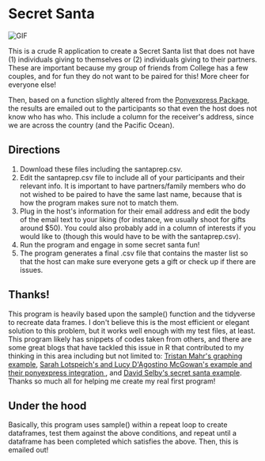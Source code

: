 # Secret Santa

![GIF](https://giphy.com/gifs/christmas-the-office-michael-scott-wranrCRq3f90A)

This is a crude R application to create a Secret Santa list that does not have (1) individuals giving to themselves or (2) individuals giving to their partners. These are important because my group of friends from College has a few couples, and for fun they do not want to be paired for this! More cheer for everyone else!

Then, based on a function slightly altered from the [Ponyexpress Package](https://github.com/ropenscilabs/ponyexpress), the results are emailed out to the participants so that even the host does not know who has who. This include a column for the receiver's address, since we are across the country (and the Pacific Ocean).

## Directions

1. Download these files including the santaprep.csv.
2. Edit the santaprep.csv file to include all of your participants and their relevant info. It is important to have partners/family members who do not wished to be paired to have the same last name, because that is how the program makes sure not to match them.
3. Plug in the host's information for their email address and edit the body of the email text to your liking (for instance, we usually shoot for gifts around $50). You could also probably add in a column of interests if you would like to (though this would have to be with the santaprep.csv).
4. Run the program and engage in some secret santa fun!
5. The program generates a final .csv file that contains the master list so that the host can make sure everyone gets a gift or check up if there are issues.

## Thanks!

This program is heavily based upon the sample() function and the tidyverse to recreate data frames. I don't believe this is the most efficient or elegant solution to this problem, but it works well enough with my test files, at least. This program likely has snippets of codes taken from others, and there are some great blogs that have tackled this issue in R that contributed to my thinking in this area including but not limited to: [Tristan Mahr's graphing example](https://www.tjmahr.com/secret-santa-graph-traversal/), [Sarah Lotspeich's and Lucy D'Agostino McGowan's example and their ponyexpress integration ](https://livefreeordichotomize.com/2017/11/15/secret-sampling/), and [David Selby's secret santa example](https://selbydavid.com/2016/12/07/santa/). Thanks so much all for helping me create my real first program! 

## Under the hood

Basically, this program uses sample() within a repeat loop to create dataframes, test them against the above conditions, and repeat until a dataframe has been completed which satisfies the above. Then, this is emailed out!